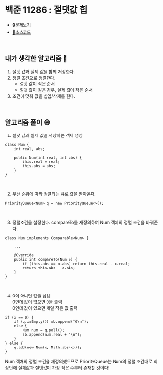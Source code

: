 # 백준 11286 : 절댓값 힙

* [🔒문제보기](https://www.acmicpc.net/problem/11286)
* [🔑소스코드](https://github.com/happ-in/algorithm/blob/main/BOJ/%5BBOJ%5D11286_%EC%A0%88%EB%8C%93%EA%B0%92%20%ED%9E%99/BOJ11286.java)

<br/>

## 내가 생각한 알고리즘 🤔 
1. 절댓 값과 실제 값을 함께 저장한다.
2. 정렬 조건으로 정렬한다.
    * 절댓 값이 작은 순서
    * 절댓 값이 같은 경우, 실제 값이 작은 순서
3. 조건에 맞춰 값을 삽입/삭제를 한다.

<br/>

## 알고리즘 풀이 😄
1. 절댓 값과 실제 값을 저장하는 객체 생성
```{.java}
class Num {
    int real, abs;

    public Num(int real, int abs) {
        this.real = real;
        this.abs = abs;
    }
}
```

<br/>

2. 우선 순위에 따라 정렬되는 큐로 값을 받아온다.
```{.java}
PriorityQueue<Num> q = new PriorityQueue<>();
```

<br/>

3. 정렬조건을 설정한다.
    compareTo를 재정의하여 Num 객체의 정렬 조건을 바꿔준다.

```{.java}
class Num implements Comparable<Num> {

    ...

    @Override
    public int compareTo(Num o) {
        if (this.abs == o.abs) return this.real - o.real;
        return this.abs - o.abs;
    }
}
```

<br/>

4. 0이 아니면 값을 삽입  
    0인데 값이 없으면 0을 출력  
    0인데 값이 있으면 제일 작은 값 출력

```{.java}
if (x == 0) {
    if (q.isEmpty()) sb.append("0\n");
    else {
        Num num = q.poll();
        sb.append(num.real + "\n");
    }
} else {
    q.add(new Num(x, Math.abs(x)));
}
```
Num 객체의 정렬 조건을 재정의했으므로 PriorityQueue는 Num의 정렬 조건대로 최상단에 실제값과 절댓값이 가장 작은 수부터 존재할 것이다!
